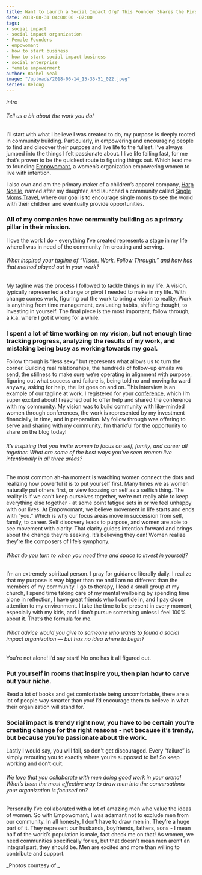 ```yaml
---
title: Want to Launch a Social Impact Org? This Founder Shares the First Step
date: 2018-08-31 04:00:00 -07:00
tags:
- social impact
- social impact organization
- Female Founders
- empowomant
- how to start business
- how to start social impact business
- social enterprise
- female empowerment
author: Rachel Neal
image: "/uploads/2018-06-14_15-35-51_022.jpeg"
series: Belong
---
```


_intro_

###### Tell us a bit about the work you do!

I’ll start with what I believe I was created to do, my purpose is deeply rooted in community building. Particularly, in empowering and encouraging people to find and discover their purpose and live life to the fullest. I’ve always jumped into the things I felt passionate about. I live life failing fast, for me that’s proven to be the quickest route to figuring things out. Which lead me to founding [Empowomant](https://www.instagram.com/empowomantdc/), a women’s organization empowering women to live with intention. 

I also own and am the primary maker of a children’s apparel company, [Harp Noelle](https://www.instagram.com/harpnoelle/), named after my daughter, and launched a community called [Single Moms Travel](https://www.instagram.com/singlemomstravel/), where our goal is to encourage single moms to see the world with their children and eventually provide opportunities. 

### All of my companies have community building as a primary pillar in their mission. 

I love the work I do - everything I’ve created represents a stage in my life where I was in need of the community I’m creating and serving.  

###### What inspired your tagline of “Vision. Work. Follow Through.” and how has that method played out in your work?

My tagline was the process I followed to tackle things in my life. A vision, typically represented a change or pivot I needed to make in my life. With change comes work, figuring out the work to bring a vision to reality. Work is anything from time management, evaluating habits, shifting thought, to investing in yourself. The final piece is the most important, follow through, a.k.a. where I got it wrong for a while. 

### I spent a lot of time working on my vision, but not enough time tracking progress, analyzing the results of my work, and mistaking being busy as working towards my goal. 

Follow through is “less sexy” but represents what allows us to turn the corner. Building real relationships, the hundreds of follow-up emails we send, the stillness to make sure we’re operating in alignment with purpose, figuring out what success and failure is, being told no and moving forward anyway, asking for help, the list goes on and on. This interview is an example of our tagline at work. I registered for your [conference](https://yellowco.co/conference/), which I’m super excited about! I reached out to offer help and shared the conference with my community. My vision was to build community with like-minded women through conferences, the work is represented by my investment financially, in time, and in preparation. My follow through was offering to serve and sharing with my community. I’m thankful for the opportunity to share on the blog today!

###### It’s inspiring that you invite women to focus on self, family, and career all together. What are some of the best ways you’ve seen women live intentionally in all three areas?

The most common ah-ha moment is watching women connect the dots and realizing how powerful it is to put yourself first. Many times we as women naturally put others first, or view focusing on self as a selfish thing. The reality is if we can’t keep ourselves together, we’re not really able to keep everything else together - at some point fatigue sets in or we feel unhappy with our lives. At Empowomant, we believe movement in life starts and ends with “you.” Which is why our focus areas move in succession from self, family, to career. Self discovery leads to purpose, and women are able to see movement with clarity. That clarity guides intention forward and brings about the change they’re seeking. It’s believing they can! Women realize they’re the composers of life’s symphony. 

###### What do you turn to when you need time and space to invest in yourself?

I’m an extremely spiritual person. I pray for guidance literally daily. I realize that my purpose is way bigger than me and I am no different than the members of my community. I go to therapy, I lead a small group at my church, I spend time taking care of my mental wellbeing by spending time alone in reflection, I have great friends who I confide in, and I pay close attention to my environment. I take the time to be present in every moment, especially with my kids, and I don’t pursue something unless I feel 100% about it. That’s the formula for me.

###### What advice would you give to someone who wants to found a social impact organization — but has no idea where to begin?

You’re not alone! I’d say start! No one has it all figured out. 

### Put yourself in rooms that inspire you, then plan how to carve out your niche. 

Read a lot of books and get comfortable being uncomfortable, there are a lot of people way smarter than you! I’d encourage them to believe in what their organization will stand for. 

### Social impact is trendy right now, you have to be certain you’re creating change for the right reasons - not because it’s trendy, but because you’re passionate about the work. 

Lastly I would say, you will fail, so don't get discouraged. Every “failure” is simply rerouting you to exactly where you’re supposed to be! So keep working and don’t quit.

###### We love that you collaborate with men doing good work in your arena! What’s been the most effective way to draw men into the conversations your organization is focused on?

Personally I’ve collaborated with a lot of amazing men who value the ideas of women. So with Empowomant, I was adamant not to exclude men from our community. In all honesty, I don’t have to draw men in. They’re a huge part of it. They represent our husbands, boyfriends, fathers, sons - I mean half of the world’s population is male, fact check me on that! As women, we need communities specifically for us, but that doesn’t mean men aren’t an integral part, they should be. Men are excited and more than willing to contribute and support.

_Photos courtesy of _